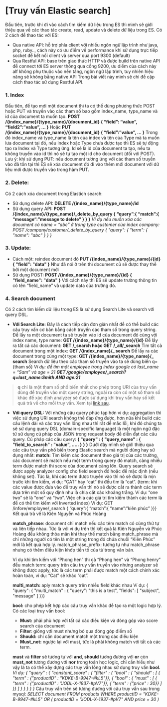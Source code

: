 # [Truy vấn Elastic search] 
Đầu tiên, trước khi đi vào cách tìm kiếm dữ liệu trong ES thì mình sẽ giới thiệu qua về các thao tác create, read, update và delete dữ liệu trong ES. Có 2 cách để thao tác với ES:
* Qua native API: hỗ trợ phía client với nhiều ngôn ngữ lập trình như java, php, ruby.., cách này có ưu điểm về performance khi sử dụng trực tiếp socket để kết nối client và server qua port 9300 (default)
* Qua Restful API: base trên giao thức HTTP và được build trên native API để connect tới ES server thông qua cổng 9200, ưu diểm của cách này alf không phụ thuộc vào nền tảng, ngôn ngữ lập trình, tuy nhiên hiệu năng sẽ không bằng native API
Trong bài viết này mình sẽ chỉ đề cập cách thao tác sử dụng Restful API.


### 1.  Index
Đầu tiên, để tạo mới một document thì ta có thể dùng phương thức POST hoặc PUT và truyền vào các tham số bao gồm index_name, type_name và id của document ta muốn tạo.
**POST /{index_name}/{type_name}/{document_id}
{
  “field”: “value”,
  “field2”:”value”,
  …
}**
Hoặc 
**PUT /{index_name}/{type_name}/{document_id}
{
  “field”:”value”,
  …
}**
Trong đó index_name và type_name là tên của index và tên của Type mà ta muốn lưa document tại đó, nếu Index hoặc Type chưa được tạo thì ES sẽ tự động tạo ra Index và Type tương ứng. Id sẽ là id của document ta tạo, nếu ta không truyền vào id thì nó sẽ tự tạo một id cho document (đối với POST).
Lưu ý: khi sử dụng PUT: nếu document tương ứng với các tham số truyền vào đã tồn tại thì ES sẽ xóa document đó đi vào thêm mới document với dữ liệu mới được truyền vào trong hàm PUT. 

### 2.  Delete:
Có 2 cách xóa document trong Elastich search:
* Sử dụng delete API:
**DELETE /{index_name}/{type_name}/id**
* Sử dụng query API:
**POST /{index_name}/{type_name}/_delete_by_query
{
  “query”:{
    “match”:{
      “message”:”message to delete”
}
}
}**
*Ví dụ nếu muốn xóa các document có name = “abc” ở trong type customer của index company:
POST /company/customer/_delete_by_query
{
  "query": { 
    "term": {
      "name": "abc"
    }
  }
}*

### 3.  Update:
* Cách một: reindex document đó
**PUT /{index_name}/{type_name}/{id}
{
  "field": "data"
}**
  Như đã nói ở trên thì document cũ sẽ được thay thế bởi một document mới
* Sử dụng POST:
**POST /{index_name}/{type_name}/{id}
{
  "field_name": "data"
}**
Với cách này thì ES sẽ update trường thông tin có tên “field_name” và update data của trường đó.

### 4.  Search document
Có 2 cách tìm kiếm dữ liệu trong ES là sử dụng Search Lite và search với query DSL.
* **Với Search Lite:**
Đây là cách tiếp cận đơn giản nhất để có thể build các câu truy vấn cơ bản bằng cách truyền các tham số trong query string.
Để lấy ra một document ta sẽ truyền vào id của document đó cùng với index name, type name:
**GET /{index_name}/{type_name}/{id}**
Để lấy ra tất cả các document:
  **GET /_search hoặc GET /_all/_search**
Tìm tất cả document trong một index: 
  **GET /{index_name}/_ search**
Để lấy ra các document trong cùng một type:
  **GET /{index_name}/{type_name}/_ search**
Search dữ liệu theo các tham số truyền vào ta sẽ dùng biến q={tham số}
*Ví dụ: để tìm một employee trong index google có last_name = “Sam” và age = 21
  **GET /google/employee/_search?q=last_name:Smith AND age:21***

>**q**  chỉ là một tham số phổ biến nhất cho phép trong URI của truy vấn dùng để truyền vào một query string, ngoài ra còn có một số tham số  khác để xác định analyzer sẽ được sử dụng khi truy vấn hay số kết quả trả về cho mỗi truy vấn. Xem tại [link sau](https://www.elastic.co/guide/en/elasticsearch/reference/current/search-uri-request.html).

* **Với query DSL:**
Với những câu query phức tạp hơn ví dụ: aggregation thì việc sử dụng URI search không thể đáp ứng được, hơn nữa khi build các câu lệnh dài và các truy vấn lồng nhau thì rất dễ mắc lỗi, khi đó chúng ta sẽ sử dụng query DSL (domain-specific language) là một ngôn ngữ đặc tử sử dụng cú pháp của JSON trong request body để diễn đạt các câu query.
Cú pháp các câu query:
**{
    "query" : {
        "query_name" : {
        "field_to_search" : "value",
        …..
        }
    }
}**
Dưới đây mình sẽ giới thiệu qua các câu truy vấn phổ biến trong Elastic search mà người dùng hay sử dụng nhất:
**match:** Tìm kiếm các document theo giá trị của các trường, các document sẽ match nếu một term trong query đó match, càng nhiều term được match thì score của document càng lớn. Query search sẽ được apply analyzer config cho field search đó hoặc để mặc định (nếu không set). Tức là, khi các term được truyền vào thì nó sẽ được là mịn trước khi tìm kiếm, ví dụ: “CAT” hay “cat” thì đều tìm là “cat”.
(term: khi các value được đưa vào để truy vấn thì nó sẽ được cắt ra thành các term dựa trên một số quy định như là chia cắt các khoảng trắng. Ví dụ: “one two” sẽ là “one” và “two”. Việc chia các giá trị tìm kiếm thành các term là để có thể tìm kiếm với Inverted index)
Ví dụ: 
  GET /infore/employee/_search
  {
    “query”:{
        “match”:{
            “name”:”kiên phúc”
        }}}
  Kết quả trả về là Kiên Nguyễn và Phúc Hoàng

    **match_phrase**: document chỉ match nếu các tẻm match có cùng thứ tự và liên tiếp nhau.
  Tức là với ví dụ trên thì kết quả là Kiên Nguyễn và Phúc Hoàng đều không thỏa mãn khi thay thế match bằng match_phrase mà chỉ những người có tên là một string trong đó chứa chuỗi “Kiên Phúc” mới là kết quả hợp lý.
  match_phrase_prefix: tương tự như match_phrase nhưng có thêm điều kiện khớp tiền tố của từ trong văn bản. 
  
    Ví dụ khi tìm kiếm với “Phong hen” thì cả “Phong hen” và “Phong henry” đều match
  term: query trên câu truy vấn truyền vào nhưng analyzer sẽ không được apply, tức là các term phải được match một cách chính xác hoàn toàn, ví dụ:  “Cat” sẽ khác “cat”.
  
  **multi_match:** aply match query trên nhiều field khác nhau
    Ví dụ: 
      {
        "query": {
          "multi_match" : {
            "query":    "this is a test", 
           "fields": [ "subject", "message" ] 
          }}}
          
  **bool:** cho phép kết hợp các câu truy vấn khác để tạo ra một logic hợp lý. Có các loại truy vấn bool:
    *  **Must:** phải phù hợp với tất cả các điều kiện và đóng góp vào score search của document 
    * **Filter**: giống với must nhưng bỏ qua đóng góp điểm số
    * **Should:** chỉ cần document match một trong các điều kiện
    * **Must_not:** ngược lại với must, tức là phải không match với tất cả các term.
    
    **must** và **filter** sẽ tương tự với **and**, **should** tương đương với **or** còn **must_not** tương đương với **nor** trong toán học logic, chỉ cần hiểu như vậy là ta có thể xây dựng các truy vấn lồng nhau sử dụng truy vấn **bool.** 
*Ví dụ:
{
   "query" : {
      "constant_score" : {
         "filter" : {
            "bool" : {
              "should" : [
                { "term" : {"productID" : "KDKE-B-9947-#kL5"}}, 
                { "bool" : { 
                  "must" : [
                    { "term" : {"productID" : "JODL-X-1937-#pV7"}}, 
                    { "term" : {"price" : 30}} 
                  ]
                }}
              ]
           }
         }
      }
   }
}*
Câu truy vấn trên sẽ tương đương với câu truy vấn sau trong mysql:
*SELECT document
FROM   products
WHERE  productID      = "KDKE-B-9947-#kL5"
  OR (     productID = "JODL-X-1937-#pV7"
       AND price     = 30 )*
